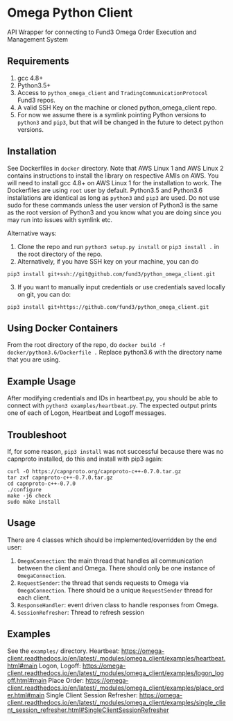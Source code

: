 # Omega Python Client
API Wrapper for connecting to Fund3 Omega Order Execution and Management System

## Requirements
1. gcc 4.8+
2. Python3.5+
3. Access to `python_omega_client` and `TradingCommunicationProtocol` Fund3 repos.
4. A valid SSH Key on the machine or cloned python_omega_client repo.
5. For now we assume there is a symlink pointing Python versions to `python3`
and `pip3`, but that will be changed in the future to detect python versions.


## Installation

See Dockerfiles in `docker` directory.  Note that AWS Linux 1 and AWS Linux 2
contains instructions to install the library on respective AMIs on AWS.  You
will need to install gcc 4.8+ on AWS Linux 1 for the installation to work. The 
Dockerfiles are using `root` user by default.
Python3.5 and Python3.6 installations are identical as long as `python3` and
`pip3` are used.  Do not use sudo for these commands unless the user version 
of Python3 is the same as the root version of Python3 and you know what you 
are doing since you may run into issues with symlink etc.

Alternative ways:
1. Clone the repo and run `python3 setup.py install` or `pip3 install .` in the
root directory of the repo.
2. Alternatively, if you have SSH key on your machine, you can do
```
pip3 install git+ssh://git@github.com/fund3/python_omega_client.git
```
3. If you want to manually input credentials or use credentials saved locally on git,
you can do:
```
pip3 install git+https://github.com/fund3/python_omega_client.git
```

## Using Docker Containers

From the root directory of the repo, do
`docker build -f docker/python3.6/Dockerfile .`
Replace python3.6 with the directory name that you are using.

## Example Usage
After modifying credentials and IDs in heartbeat.py, you should be able to
connect with `python3 examples/heartbeat.py`.
The expected output prints one of each of Logon, Heartbeat and Logoff messages.

## Troubleshoot
If, for some reason, `pip3 install` was not successful because there was no
capnproto installed, do this and install with pip3 again:
```
curl -O https://capnproto.org/capnproto-c++-0.7.0.tar.gz
tar zxf capnproto-c++-0.7.0.tar.gz
cd capnproto-c++-0.7.0
./configure
make -j6 check
sudo make install
```

## Usage

There are 4 classes which should be implemented/overridden by the end user:
1. `OmegaConnection`: the main thread that handles all communication
between the client and Omega. There should only be one instance of
`OmegaConnection`.
2. `RequestSender`: the thread that sends requests to Omega via
`OmegaConnection`. There should be a unique `RequestSender` thread for each
client.
3. `ResponseHandler`: event driven class to handle responses from Omega.
4. `SessionRefresher`: Thread to refresh session

## Examples

See the `examples/` directory.
Heartbeat: https://omega-client.readthedocs.io/en/latest/_modules/omega_client/examples/heartbeat.html#main
Logon, Logoff: https://omega-client.readthedocs.io/en/latest/_modules/omega_client/examples/logon_logoff.html#main
Place Order: https://omega-client.readthedocs.io/en/latest/_modules/omega_client/examples/place_order.html#main
Single Client Session Refresher: https://omega-client.readthedocs.io/en/latest/_modules/omega_client/examples/single_client_session_refresher.html#SingleClientSessionRefresher
